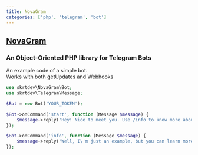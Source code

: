 ```yaml
---
title: NovaGram
categories: ['php', 'telegram', 'bot']
---
```

## [NovaGram](https://github.com/skrtdev/NovaGram)

### An Object-Oriented PHP library for Telegram Bots

An example code of a simple bot.  
Works with both getUpdates and Webhooks
```php
use skrtdev\NovaGram\Bot;
use skrtdev\Telegram\Message;

$Bot = new Bot('YOUR_TOKEN');

$Bot->onCommand('start', function (Message $message) {
    $message->reply('Hey! Nice to meet you. Use /info to know more about me.');
});

$Bot->onCommand('info', function (Message $message) {
    $message->reply('Well, I\'m just an example, but you can learn more about NovaGram at novagram.gaetano.eu.org');
});
```
